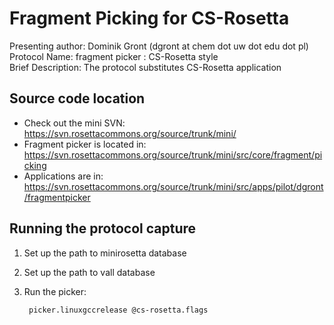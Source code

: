 Fragment Picking for CS-Rosetta
===============================

Presenting author: Dominik Gront (dgront at chem dot uw dot edu dot pl)  
Protocol Name: fragment picker : CS-Rosetta style  
Brief Description: The protocol substitutes CS-Rosetta application

Source code location
--------------------

* Check out the mini SVN: https://svn.rosettacommons.org/source/trunk/mini/
* Fragment picker is located in: https://svn.rosettacommons.org/source/trunk/mini/src/core/fragment/picking
* Applications are in: https://svn.rosettacommons.org/source/trunk/mini/src/apps/pilot/dgront/fragmentpicker

Running the protocol capture
----------------------------

1. Set up the path to minirosetta database
2. Set up the path to vall database
3. Run the picker:

        picker.linuxgccrelease @cs-rosetta.flags
